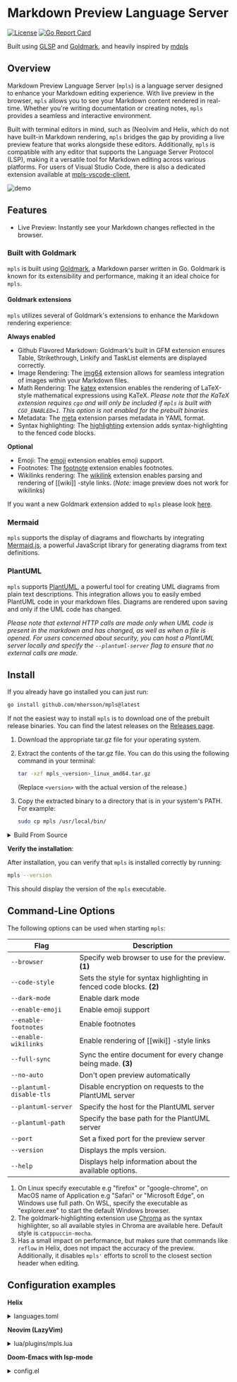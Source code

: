# Markdown Preview Language Server

[![License](https://img.shields.io/badge/License-Apache%202.0-blue.svg)](https://opensource.org/licenses/Apache-2.0)
[![Go Report Card](https://goreportcard.com/badge/github.com/mhersson/mpls)](https://goreportcard.com/report/github.com/mhersson/mpls)

Built using [GLSP](https://github.com/tliron/glsp) and
[Goldmark](https://github.com/yuin/goldmark), and heavily inspired by
[mdpls](https://github.com/euclio/mdpls)

## Overview

Markdown Preview Language Server (`mpls`) is a language server designed to
enhance your Markdown editing experience. With live preview in the browser,
`mpls` allows you to see your Markdown content rendered in real-time. Whether
you're writing documentation or creating notes, `mpls` provides a seamless and
interactive environment.

Built with terminal editors in mind, such as (Neo)vim and Helix, which do not
have built-in Markdown rendering, `mpls` bridges the gap by providing a live
preview feature that works alongside these editors. Additionally, `mpls` is
compatible with any editor that supports the Language Server Protocol (LSP),
making it a versatile tool for Markdown editing across various platforms. For
users of Visual Studio Code, there is also a dedicated extension available at
[mpls-vscode-client](https://github.com/mhersson/mpls-vscode-client),

![demo](screenshots/demo.gif)

## Features

- Live Preview: Instantly see your Markdown changes reflected in the browser.

### Built with Goldmark

`mpls` is built using [Goldmark](https://github.com/yuin/goldmark), a Markdown
parser written in Go. Goldmark is known for its extensibility and performance,
making it an ideal choice for `mpls`.

#### Goldmark extensions

`mpls` utilizes several of Goldmark's extensions to enhance the Markdown
rendering experience:

**Always enabled**

- Github Flavored Markdown: Goldmark's built in GFM extension ensures Table,
  Strikethrough, Linkify and TaskList elements are displayed correctly.
- Image Rendering: The [img64](https://github.com/tenkoh/goldmark-img64)
  extension allows for seamless integration of images within your Markdown
  files.
- Math Rendering: The [katex](https://github.com/FurqanSoftware/goldmark-katex)
  extension enables the rendering of LaTeX-style mathematical expressions using
  KaTeX. _Please note that the KaTeX extension requires `cgo` and will only be
  included if `mpls` is built with `CGO_ENABLED=1`. This option is not enabled
  for the prebuilt binaries._
- Metadata: The [meta](https://github.com/yuin/goldmark-meta) extension parses
  metadata in YAML format.
- Syntax highlighting: The
  [highlighting](https://github.com/yuin/goldmark-highlighting) extension adds
  syntax-highlighting to the fenced code blocks.

**Optional**

- Emoji: The [emoji](https://github.com/yuin/goldmark-emoji) extension enables
  emoji support.
- Footnotes: The
  [footnote](https://michelf.ca/projects/php-markdown/extra/#footnotes)
  extension enables footnotes.
- Wikilinks rendering: The
  [wikilink](https://github.com/abhinav/goldmark-wikilink) extension enables
  parsing and rendering of [[wiki]] -style links. (_Note:_ image preview does
  not work for wikilinks)

If you want a new Goldmark extension added to `mpls` please look
[here](https://github.com/mhersson/mpls/issues/4).

### Mermaid

`mpls` supports the display of diagrams and flowcharts by integrating
[Mermaid.js](https://mermaid.js.org/), a powerful JavaScript library for
generating diagrams from text definitions.

### PlantUML

`mpls` supports [PlantUML](https://plantuml.com/), a powerful tool for creating
UML diagrams from plain text descriptions. This integration allows you to easily
embed PlantUML code in your markdown files. Diagrams are rendered upon saving
and only if the UML code has changed.

_Please note that external HTTP calls are made only when UML code is present in
the markdown and has changed, as well as when a file is opened. For users
concerned about security, you can host a PlantUML server locally and specify the
`--plantuml-server` flag to ensure that no external calls are made._

## Install

If you already have go installed you can just run:

```bash
go install github.com/mhersson/mpls@latest
```

If not the easiest way to install `mpls` is to download one of the prebuilt
release binaries. You can find the latest releases on the
[Releases page](https://github.com/mhersson/mpls/releases).

1. Download the appropriate tar.gz file for your operating system.
2. Extract the contents of the tar.gz file. You can do this using the following
   command in your terminal:

   ```bash
   tar -xzf mpls_<version>_linux_amd64.tar.gz
   ```

   (Replace `<version>` with the actual version of the release.)

3. Copy the extracted binary to a directory that is in your system's PATH. For
   example:

   ```bash
   sudo cp mpls /usr/local/bin/
   ```

<details>
<summary>Build From Source</summary>

If you otherwise prefer to build manually from source, if you want the KaTeX
math extension, or if no prebuilt binaries are available for your architecture,
follow these steps:

1. **Clone the repository**:

   ```bash
   git clone https://github.com/mhersson/mpls.git
   cd mpls
   ```

2. **Build the project**:

   You can build the project using the following command:

   _To include the math extension, you need to set `CGO_ENABLED=1` before
   running this command:_

   ```bash
   make build
   ```

   This command will compile the source code and create an executable.

3. **Install the executable**:

   You have two options to install the executable:

   - **Option 1: Copy the executable to your PATH**:

     After building, you can manually copy the executable to a directory that is
     in your system's PATH. For example:

     ```bash
     sudo cp mpls /usr/local/bin/
     ```

   - **Option 2: Use `make install` if you are using GOPATH**:

     If the GOPATH is in your PATH, you can run:

     ```bash
     make install
     ```

     This will install the executable to your `$GOPATH/bin` directory.

</details>

**Verify the installation**:

After installation, you can verify that `mpls` is installed correctly by
running:

```bash
mpls --version
```

This should display the version of the `mpls` executable.

## Command-Line Options

The following options can be used when starting `mpls`:

| Flag                     | Description                                                           |
| ------------------------ | --------------------------------------------------------------------- |
| `--browser`              | Specify web browser to use for the preview. **(1)**                   |
| `--code-style`           | Sets the style for syntax highlighting in fenced code blocks. **(2)** |
| `--dark-mode`            | Enable dark mode                                                      |
| `--enable-emoji`         | Enable emoji support                                                  |
| `--enable-footnotes`     | Enable footnotes                                                      |
| `--enable-wikilinks`     | Enable rendering of [[wiki]] -style links                             |
| `--full-sync`            | Sync the entire document for every change being made. **(3)**         |
| `--no-auto`              | Don't open preview automatically                                      |
| `--plantuml-disable-tls` | Disable encryption on requests to the PlantUML server                 |
| `--plantuml-server`      | Specify the host for the PlantUML server                              |
| `--plantuml-path`        | Specify the base path for the PlantUML server                         |
| `--port`                 | Set a fixed port for the preview server                               |
| `--version`              | Displays the mpls version.                                            |
| `--help`                 | Displays help information about the available options.                |

1. On Linux specify executable e.g "firefox" or "google-chrome", on MacOS name
   of Application e.g "Safari" or "Microsoft Edge", on Windows use full path. On
   WSL, specify the executable as "explorer.exe" to start the default Windows
   browser.
2. The goldmark-highlighting extension use
   [Chroma](https://github.com/alecthomas/chroma) as the syntax highlighter, so
   all available styles in Chroma are available here. Default style is
   `catppuccin-mocha`.
3. Has a small impact on performance, but makes sure that commands like `reflow`
   in Helix, does not impact the accuracy of the preview. Additionally, it
   disables `mpls'` efforts to scroll to the closest section header when
   editing.

## Configuration examples

**Helix**

<details>
<summary>languages.toml</summary>

```toml
# Configured to run alongside marksman.
[[language]]
auto-format = true
language-servers = ["marksman", "mpls"]
name = "markdown"

[language-server.mpls]
command = "mpls"
args = ["--dark-mode", "--enable-emoji"]
# An example args entry showing how to specify flags with values:
# args = ["--port", "8080", "--browser", "google-chrome"]
```

</details>

**Neovim (LazyVim)**

<details>
<summary>lua/plugins/mpls.lua</summary>

```lua
return {
  {
    "neovim/nvim-lspconfig",
    opts = {
      servers = {
        mpls = {},
      },
      setup = {
        mpls = function(_, opts)
          local lspconfig = require("lspconfig")
          local configs = require("lspconfig.configs")

          if not configs.mpls then
            configs.mpls = {
              default_config = {
                cmd = { "mpls", "--dark-mode", "--enable-emoji" },
                filetypes = { "markdown" },
                single_file_support = true,
                root_dir = function(startpath)
                  local git_root = vim.fs.find(".git", { path = startpath or
                    vim.fn.getcwd(), upward = true })
                  return git_root[1] and vim.fs.dirname(git_root[1]) or startpath
                end,
                settings = {},
              },
              docs = {
                description = [[https://github.com/mhersson/mpls

Markdown Preview Language Server (MPLS) is a language server that provides
live preview of markdown files in your browser while you edit them in your favorite editor.
                ]],
              },
            }
          end
          lspconfig.mpls.setup(opts)
          vim.api.nvim_create_user_command('MplsOpenPreview', function()
            local clients = vim.lsp.get_active_clients()
            local mpls_client = nil

            for _, client in ipairs(clients) do
              if client.name == "mpls" then
                mpls_client = client
                break
              end
            end

            -- Only execute the command if the MPLS client is found
            if mpls_client then
              local params = {
                command = 'open-preview',
                arguments = {}
              }
              mpls_client.request('workspace/executeCommand', params,
                function(err, result)
                if err then
                  print("Error executing command: " .. err.message)
                end
              end)
            else
              print("mpls is not attached to the current buffer.")
            end
          end, {})
        end,
      },
    },
  },
}
```

</details>

**Doom-Emacs with lsp-mode**

<details>
<summary>config.el</summary>

```elisp
(after! markdown-mode
  ;; Auto start
  (add-hook 'markdown-mode-local-vars-hook #'lsp!))

(after! lsp-mode
  (defgroup lsp-mpls nil
    "Settings for the mpls language server client."
    :group 'lsp-mode
    :link '(url-link "https://github.com/mhersson/mpls"))

  (defun mpls-open-preview ()
    "Open preview of current buffer"
    (interactive)
    (lsp-request
     "workspace/executeCommand"
     (list :command "open-preview")))

  (defcustom lsp-mpls-server-command "mpls"
    "The binary (or full path to binary) which executes the server."
    :type 'string
    :group 'lsp-mpls)

  (lsp-register-client
  (make-lsp-client :new-connection (lsp-stdio-connection
                                     (lambda ()
                                       (list
                                        (or (executable-find lsp-mpls-server-command)
                                            (lsp-package-path 'mpls)
                                            "mpls")
                                        "--dark-mode"
                                        "--enable-emoji"
                                        )))
                    :activation-fn (lsp-activate-on "markdown")
                    :initialized-fn (lambda (workspace)
                                      (with-lsp-workspace workspace
                                        (lsp--set-configuration
                                        (lsp-configuration-section "mpls"))
                                        ))
                    ;; Priority and add-on? are not needed,
                    ;; but makes mpls work alongside other lsp servers like marksman
                    :priority 1
                    :add-on? t
                    :server-id 'mpls))

  ;; Send mpls/editorDidChangeFocus events
  (defvar last-focused-markdown-buffer nil
    "Tracks the last markdown buffer that had focus.")

  (defun send-markdown-focus-notification ()
    "Send an event when focus changes to a markdown buffer."
    (when (and (eq major-mode 'markdown-mode)
               (not (eq (current-buffer) last-focused-markdown-buffer))
               lsp--buffer-workspaces)
      (setq last-focused-markdown-buffer (current-buffer))

      ;; Get the full file path and convert it to a URI
      (let* ((file-name (buffer-file-name))
             (uri (lsp--path-to-uri file-name)))
        ;; Send notification
        (lsp-notify "mpls/editorDidChangeFocus"
                    (list :uri uri
                          :fileName file-name)))))

  (defun setup-markdown-focus-tracking ()
    "Setup tracking for markdown buffer focus changes."
    (add-hook 'buffer-list-update-hook
              (lambda ()
                (let ((current-window-buffer (window-buffer (selected-window))))
                  (when (and (eq current-window-buffer (current-buffer))
                             (eq major-mode 'markdown-mode)
                             (buffer-file-name))
                    (send-markdown-focus-notification))))))

  ;; Initialize the tracking
  (setup-markdown-focus-tracking))

```

</details>
